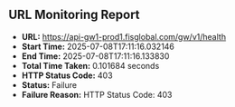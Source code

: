 ## URL Monitoring Report

- **URL:** https://api-gw1-prod1.fisglobal.com/gw/v1/health
- **Start Time:** 2025-07-08T17:11:16.032146
- **End Time:** 2025-07-08T17:11:16.133830
- **Total Time Taken:** 0.101684 seconds
- **HTTP Status Code:** 403
- **Status:** Failure
- **Failure Reason:** HTTP Status Code: 403
